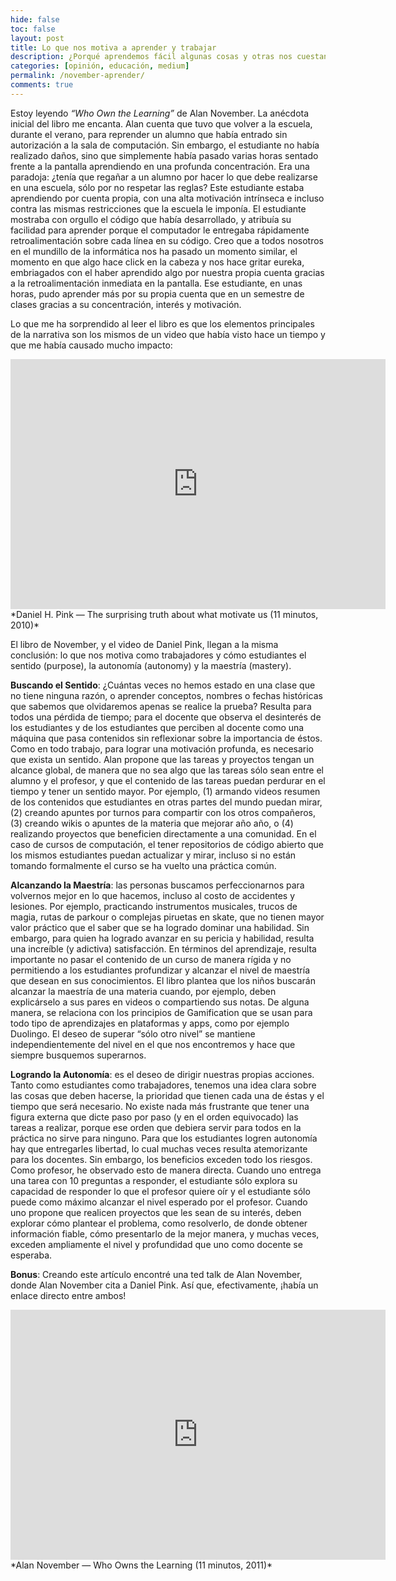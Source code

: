 ```yaml
---
hide: false
toc: false
layout: post
title: Lo que nos motiva a aprender y trabajar
description: ¿Porqué aprendemos fácil algunas cosas y otras nos cuestan tanto?
categories: [opinión, educación, medium]
permalink: /november-aprender/
comments: true
---
```


Estoy leyendo *“Who Own the Learning”* de Alan November. La anécdota inicial del libro me encanta. Alan cuenta que tuvo que volver a la escuela, durante el verano, para reprender un alumno que había entrado sin autorización a la sala de computación. Sin embargo, el estudiante no había realizado daños, sino que simplemente había pasado varias horas sentado frente a la pantalla aprendiendo en una profunda concentración. Era una paradoja: ¿tenía que regañar a un alumno por hacer lo que debe realizarse en una escuela, sólo por no respetar las reglas? Este estudiante estaba aprendiendo por cuenta propia, con una alta motivación intrínseca e incluso contra las mismas restricciones que la escuela le imponía. El estudiante mostraba con orgullo el código que había desarrollado, y atribuía su facilidad para aprender porque el computador le entregaba rápidamente retroalimentación sobre cada línea en su código. Creo que a todos nosotros en el mundillo de la informática nos ha pasado un momento similar, el momento en que algo hace click en la cabeza y nos hace gritar eureka, embriagados con el haber aprendido algo por nuestra propia cuenta gracias a la retroalimentación inmediata en la pantalla. Ese estudiante, en unas horas, pudo aprender más por su propia cuenta que en un semestre de clases gracias a su concentración, interés y motivación.

Lo que me ha sorprendido al leer el libro es que los elementos principales de la narrativa son los mismos de un video que había visto hace un tiempo y que me había causado mucho impacto:

<center>
<iframe width="600" height="400" src="https://youtube.com/embed/u6XAPnuFjJc" frameborder="0" allowfullscreen></iframe>
</center>
*Daniel H. Pink — The surprising truth about what motivate us (11 minutos, 2010)*

El libro de November, y el video de Daniel Pink, llegan a la misma conclusión: lo que nos motiva como trabajadores y cómo estudiantes el sentido (purpose), la autonomía (autonomy) y la maestría (mastery).

**Buscando el Sentido**: ¿Cuántas veces no hemos estado en una clase que no tiene ninguna razón, o aprender conceptos, nombres o fechas históricas que sabemos que olvidaremos apenas se realice la prueba? Resulta para todos una pérdida de tiempo; para el docente que observa el desinterés de los estudiantes y de los estudiantes que perciben al docente como una máquina que pasa contenidos sin reflexionar sobre la importancia de éstos. Como en todo trabajo, para lograr una motivación profunda, es necesario que exista un sentido. Alan propone que las tareas y proyectos tengan un alcance global, de manera que no sea algo que las tareas sólo sean entre el alumno y el profesor, y que el contenido de las tareas puedan perdurar en el tiempo y tener un sentido mayor. Por ejemplo, (1) armando videos resumen de los contenidos que estudiantes en otras partes del mundo puedan mirar, (2) creando apuntes por turnos para compartir con los otros compañeros, (3) creando wikis o apuntes de la materia que mejorar año año, o (4) realizando proyectos que beneficien directamente a una comunidad. En el caso de cursos de computación, el tener repositorios de código abierto que los mismos estudiantes puedan actualizar y mirar, incluso si no están tomando formalmente el curso se ha vuelto una práctica común.

**Alcanzando la Maestría**: las personas buscamos perfeccionarnos para volvernos mejor en lo que hacemos, incluso al costo de accidentes y lesiones. Por ejemplo, practicando instrumentos musicales, trucos de magia, rutas de parkour o complejas piruetas en skate, que no tienen mayor valor práctico que el saber que se ha logrado dominar una habilidad. Sin embargo, para quien ha logrado avanzar en su pericia y habilidad, resulta una increíble (y adictiva) satisfacción. En términos del aprendizaje, resulta importante no pasar el contenido de un curso de manera rígida y no permitiendo a los estudiantes profundizar y alcanzar el nivel de maestría que desean en sus conocimientos. El libro plantea que los niños buscarán alcanzar la maestría de una materia cuando, por ejemplo, deben explicárselo a sus pares en videos o compartiendo sus notas. De alguna manera, se relaciona con los principios de Gamification que se usan para todo tipo de aprendizajes en plataformas y apps, como por ejemplo Duolingo. El deseo de superar “sólo otro nivel” se mantiene independientemente del nivel en el que nos encontremos y hace que siempre busquemos superarnos.

**Logrando la Autonomía**: es el deseo de dirigir nuestras propias acciones. Tanto como estudiantes como trabajadores, tenemos una idea clara sobre las cosas que deben hacerse, la prioridad que tienen cada una de éstas y el tiempo que será necesario. No existe nada más frustrante que tener una figura externa que dicte paso por paso (y en el orden equivocado) las tareas a realizar, porque ese orden que debiera servir para todos en la práctica no sirve para ninguno. Para que los estudiantes logren autonomía hay que entregarles libertad, lo cual muchas veces resulta atemorizante para los docentes. Sin embargo, los beneficios exceden todo los riesgos. Como profesor, he observado esto de manera directa. Cuando uno entrega una tarea con 10 preguntas a responder, el estudiante sólo explora su capacidad de responder lo que el profesor quiere oír y el estudiante sólo puede como máximo alcanzar el nivel esperado por el profesor. Cuando uno propone que realicen proyectos que les sean de su interés, deben explorar cómo plantear el problema, como resolverlo, de donde obtener información fiable, cómo presentarlo de la mejor manera, y muchas veces, exceden ampliamente el nivel y profundidad que uno como docente se esperaba.

**Bonus**: Creando este artículo encontré una ted talk de Alan November, donde Alan November cita a Daniel Pink. Así que, efectivamente, ¡había un enlace directo entre ambos!

<center>
<iframe width="600" height="400" src="https://youtube.com/embed/ebJHzpEy4bE" frameborder="0" allowfullscreen></iframe>
</center>
*Alan November — Who Owns the Learning (11 minutos, 2011)*